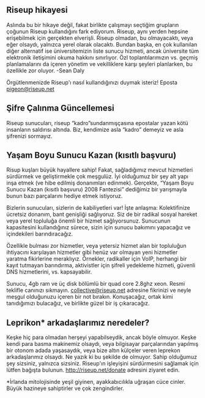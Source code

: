 ## Riseup hikayesi

Aslında bu bir hikaye değil, fakat birlikte çalışmayı seçtiğim grupların çoğunun Riseup kullandığını fark ediyorum. Riseup, aynı yerden hepsine erişebilmek için gerçekten elverişli. Riseup olmadan, bu olmayacaktı, veya eğer olsaydı, yalnızca yerel olarak olacaktı. Bundan başka, en çok kullanılan diğer alternatif ise üniversitemizin liste sunucu hizmeti, ancak üniversite tüm elektronik iletişimini okuma hakkını sınırlıyor. Özl toplantılarımızın vs. geçmiş planlamalarını da içeren yönetim ve vekilliklere karşı şeyleri planlarken, bu özellikle zor oluyor.
-Sean Daly

Örgütlenmenizde Riseup'ı nasıl kullandığınızı duymak isteriz! Eposta pigeon@riseup.net


## Şifre Çalınma Güncellemesi

Riseup sunucuları, riseup “kadro”sundanmışçasına epostalar yazan kötü insanların saldırısı altında. Biz, kendimize asla “kadro” demeyiz ve asla şifrenizi sormayız.


## Yaşam Boyu Sunucu Kazan (kısıtlı başvuru)

Risup kuşları büyük hayallere sahip! Fakat, sağladığımız mevcut hizmetleri sürdürmek ve geliştirmekle çok meşgulüz. İyi olduğumuz bir şey alt yapı inşa etmek (ve hibe edilmiş donanımları edinmek). Gerçekte, “Yaşam Boyu Sunucu Kazan (kısıtlı başvuru) 2008 Fantezisi” dediğimiz bir yarışmayla bunun bazı parçalarını hediye etmek istiyoruz.

Bizlerin sunucuları, sizlerin de kabiliyetleri var! İşte anlaşma: Kolektifinize ücretsiz donanım, bant genişliği sağlıyoruz. Siz de bir radikal sosyal hareket veya yerel topluluğa önemli bir hizmet sağlıyorsunuz. Sunucunun kapasitesini kullandığınız sürece, sizin için sunucu bakımını yapacağız ve içindekileri barındıracağız.

Özellikle bulması zor hizmetler, veya yetersiz hizmet alan bir topluluğun ihtiyacını karşılayan hizmetler gibi henüz var olmayan yeni hizmetler yaratma fikirlerine meraklıyız. Örnekler, radikaller için VoIP, herhangi bir kayıt tutmayan barındırma, aktivistler için şifreli yedekleme hizmeti, güvenli DNS hizmetlerini, vs. kapsayabilir.

Sunucu, 4gb ram ve üç disk bölümlü bir quad core 2.8ghz xeon. Resmi teklifle canınızı sıkmayın. collective@riseup.net adresine fikrinizi ve neyle meşgul olduğunuzu içeren bir not bırakın. Konuşacağız, ortak kimi tanıdığımızı bulacağız, ve birlikte güzel bir iş çıkaracağız.


## Leprikon\* arkadaşlarımız neredeler?

Keşke hiç para olmadan herşeyi yapabilseydik, ancak böyle olmuyor. Keşke kendi para basma makinemiz olsaydı, veya bilgisayar parçalarından yapılmış bir otonom adada yaşasaydık, veya bize altın külçeler veren leprekon arkadaşlarımız olsaydı. Ne yazık ki bu şekilde de olmuyor. Sahip olduğumuz şey sizsiniz, yalnızca sizsiniz. Riseup'ın işleyişini sürdürmesini sağlamak için lütfen bağışta bulunun. http://riseup.net/donate adresini ziyaret edin.

\*İrlanda mitolojisinde yeşil giyinen, ayakkabıcılıkla uğraşan cüce cinler. Büyük hazineye sahiptirler ve çok zengindirler.
